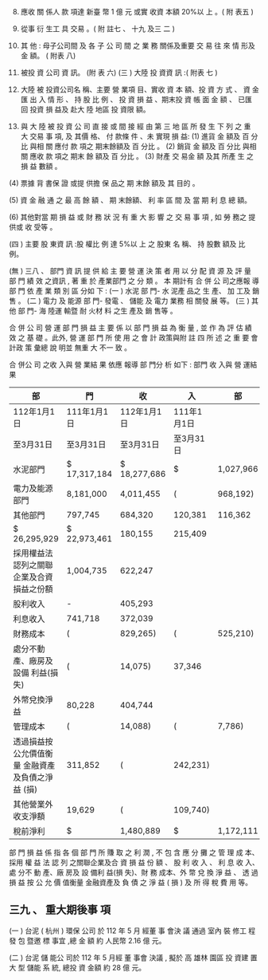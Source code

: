 8. 應收 關 係人 款 項達 新臺 幣 1 億 元 或實 收資 本額 20%以 上 。( 附 表五 )
9. 從事 衍 生工 具 交易 。( 附 註七 、 十九 及三 二 )
10. 其 他 : 母子公司間 及 各 子 公 司 間 之 業 務 關係及重要 交 易 往 來 情 形及 金 額。 ( 附表 八)
11. 被投 資 公司 資 訊。 (附 表 六)
(三 ) 大陸 投 資資 訊 :( 附表 七 )
1. 大陸 被 投資公司名 稱、主要 營 業項 目、實收 資 本 額、投 資 方 式 、
資 金 匯 出 入 情 形 、 持 股 比 例 、 投 資 損 益 、期末投 資 帳 面 金 額 、 已匯 回 投資 損 益及 赴大 陸 地區 投 資限 額。

2. 與 大 陸 被 投 資 公 司 直 接 或 間 接 經 由 第 三 地 區 所 發 生 下 列 之 重 大 交易 事 項, 及 其價 格、 付 款條 件 、未 實現 損 益:
(1) 進貨 金 額及 百 分比 與相 關 應付 款 項之 期末餘額及 百 分比 。 (2) 銷貨 金 額及 百 分比 與相 關 應收 款 項之 期末 餘 額及 百 分比 。 (3) 財產 交 易金 額 及其 所產 生 之損 益 數額 。

(4) 票據 背 書保 證 或提 供擔 保 品之 期 末餘 額及 其 目的 。

(5) 資 金 融 通 之 最 高 餘 額 、 期 末餘額、 利 率 區 間 及 當 期 利 息 總 額。

(6) 其他對當 期 損 益 或 財 務 狀 況 有 重 大 影 響 之 交 易 事 項 , 如 勞 務之 提 供或 收 受等 。

(四 ) 主要 股 東資 訊 :股 權比 例 達 5%以 上 之 股東 名 稱、 持 股數 額及 比 例。

(無 )
三八 、 部門 資 訊 提 供 給 主 要 營 運 決 策 者 用 以 分 配 資 源 及 評 量 部 門 績 效 之資訊 , 著 重 於 產業部門 之 分 類 。 本 期計有 合 併 公 司之應報 導 部 門 依 產 業 類 別 區 分如 下 :
(一 ) 水泥 部 門- 水 泥產 品之 生 產、 加 工及 銷售 。 (二 ) 電力 及 能源 部 門- 發電 、 儲能 及 電力 業務 相 關發 展 等。 (三 ) 其他 部 門- 海 陸運 輸暨 耐 火材 料 之生 產及 銷 售等 。

合 併 公 司 營 運 部 門 損 益 主 要 係 以 部 門 損 益 為 衡 量 , 並 作 為 評 估 績 效 之 基 礎 。此外, 營 運 部 門 所 使 用 之 會 計 政策與附 註 四 所 述 之 重 要 會 計政 策 彙總 說 明並 無重 大 不一 致 。

合 併公 司 之收 入與 營 業結 果 依應 報導 部 門分 析 如下 :
部門 收 入與 營 運結 果

| 部                                                 | 門           | 收           | 入          | 部        | 門   | 損         | 益   |
|----------------------------------------------------|--------------|--------------|-------------|-----------|------|------------|------|
| 112年1月1日                                        | 111年1月1日  | 112年1月1日  | 111年1月1日 |           |      |            |      |
| 至3月31日                                          | 至3月31日    | 至3月31日    | 至3月31日   |           |      |            |      |
| 水泥部門                                           | $ 17,317,184 | $ 18,277,686 | $           | 1,027,966 | $    | 1,183,092  |      |
| 電力及能源部門                                     | 8,181,000    | 4,011,455    | (           | 968,192)  | (    | 1,084,045) |      |
| 其他部門                                           | 797,745      | 684,320      | 120,381     | 116,362   |      |            |      |
| $ 26,295,929                                       | $ 22,973,461 | 180,155      | 215,409     |           |      |            |      |
| 採用權益法認列之關聯 企業及合資損益之份額          | 1,004,735    | 622,247      |             |           |      |            |      |
| 股利收入                                           | -            | 405,293      |             |           |      |            |      |
| 利息收入                                           | 741,718      | 372,039      |             |           |      |            |      |
| 財務成本                                           | (            | 829,265)     | (           | 525,210)  |      |            |      |
| 處分不動產、廠房及設備 利益(損失)                | (            | 14,075)      | 37,346      |           |      |            |      |
| 外幣兌換淨益                                       | 80,228       | 404,744      |             |           |      |            |      |
| 管理成本                                           | (            | 14,088)      | (           | 7,786)    |      |            |      |
| 透過損益按公允價值衡量 金融資產及負債之淨益 (損) | 311,852      | (            | 242,231)    |           |      |            |      |
| 其他營業外收支淨額                                 | 19,629       | (            | 109,740)    |           |      |            |      |
| 稅前淨利                                           | $            | 1,480,889    | $           | 1,172,111 |      |            |      |

 部 門 損 益 係 指 各 個 部 門 所 賺 取 之 利 潤 , 不 包 含 應 分 攤 之 管 理 成 本、採用 權 益 法 認 列 之關聯企業及合 資 損 益 份 額 、 股 利 收 入 、 利 息 收 入、處 分不 動 產、廠 房及 設 備利 益(損 失)、財 務 成本、外 幣 兌 換 淨 益 、 透 過 損 益 按 公 允 價 值衡量 金融資產及 負 債 之 淨 益 ( 損 ) 及 所 得 稅 費 用 等。

## 三九 、 重大期後事 項

(一 ) 台泥 ( 杭州 ) 環保 公司 於 112 年 5 月 經董 事 會決 議 通過 室內 裝 修工 程發 包 暨邀 標 事宜 ,總 金 額 約 人民幣 2.16 億 元。

(二 ) 台泥 儲 能公 司於 112 年 5 月經 董 事會 決議 , 擬於 高 雄林 園區 投 資建 置大 型 儲能 系 統, 總投 資 金額 約 28 億 元。